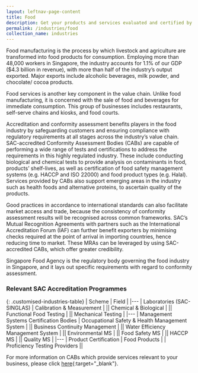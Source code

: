 ```yaml
---
layout: leftnav-page-content
title: Food
description: Get your products and services evaluated and certified by a Singapore Accreditation Council (SAC)-accredited Conformity Assessment Body (CAB).
permalink: /industries/food
collection_name: industries
---
```


Food manufacturing is the process by which livestock and agriculture are transformed into food products for consumption. Employing more than 48,000 workers in Singapore, the industry accounts for 1.1% of our GDP ($4.3 billion in revenue), with more than half of the industry’s output exported. Major exports include alcoholic beverages, milk powder, and chocolate/ cocoa products. 

Food services is another key component in the value chain. Unlike food manufacturing, it is concerned with the sale of food and beverages for immediate consumption. This group of businesses includes restaurants, self-serve chains and kiosks, and food courts. 

Accreditation and conformity assessment benefits players in the food industry by safeguarding customers and ensuring compliance with regulatory requirements at all stages across the industry’s value chain. SAC-accredited Conformity Assessment Bodies (CABs) are capable of performing a wide range of tests and certifications to address the requirements in this highly regulated industry. These include conducting biological and chemical tests to provide analysis on contaminants in food, products’ shelf-lives, as well as certification of food safety management systems (e.g. HACCP and ISO 22000) and food product types (e.g. Halal). Services provided by CABs also support emerging areas in the industry such as health foods and alternative proteins, to ascertain quality of the products. 

Good practices in accordance to international standards can also facilitate market access and trade, because the consistency of conformity assessment results will be recognised across common frameworks. SAC’s Mutual Recognition Agreements with partners such as the International Accreditation Forum (IAF) can further benefit exporters by minimising checks required at the point of arrival in importing countries, hence reducing time to market. These MRAs can be leveraged by using SAC-accredited CABs, which offer greater credibility. 

Singapore Food Agency is the regulatory body governing the food industry in Singapore, and it lays out specific requirements with regard to conformity assessment. 

### Relevant SAC Accreditation Programmes

{: .customised-industries-table}
| Scheme | Field |
|---
| Laboratories (SAC-SINGLAS) | Calibration & Measurement |
|| Chemical & Biological |
|| Functional Food Testing |
|| Mechanical Testing |
|---
| Management Systems Certification Bodies | Occupational Safety & Health Management System |
|| Business Continuity Management |
|| Water Efficiency Management System |
|| Environmental MS |
|| Food Safety MS |
|| HACCP MS |
|| Quality MS |
|---
| Product Certification | Food Products |
| Proficiency Testing Providers ||

For more information on CABs which provide services relevant to your business, please click [here](/services/accreditation-services){:target="_blank"}.

